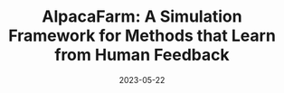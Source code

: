 ---
title: "AlpacaFarm: A Simulation Framework for Methods that Learn from Human Feedback"
authors_before: ""
authors_after: "*, X. Li*, R. Taori*, T. Zhang*, I. Gulrajani, J. Ba, C. Guestrin, P. Liang, T. Hashimoto"
award: ""
collection: publications
permalink: /publication/AlpacaFarm
tldr: 'AlpacaFarm replicates the RLHF process at a fraction of the time (<24h) and cost ($<200), enabling the research community to advance instruction following research.'
date: 2023-05-22
venue: ''
preprint: 'Arxiv' 
header: 
  teaser: 'papers/alpaca/AlpacaFarm.png'
paper: 'https://arxiv.org/abs/2305.14387'
code: 'https://github.com/tatsu-lab/alpaca_farm' 
twitter: "https://twitter.com/tatsu_hashimoto/status/1661047181342826497"
link: 'https://crfm.stanford.edu/2023/05/22/alpaca-farm.html'
video: ''
categories:
  - NLP
  - Selected Papers 
  - Evaluation
  - RLHF
---